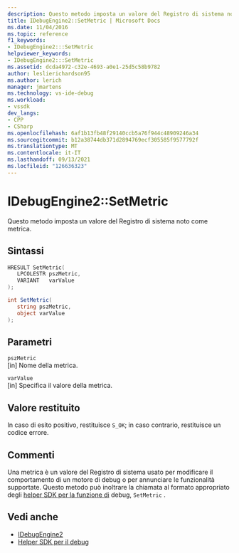 ```yaml
---
description: Questo metodo imposta un valore del Registro di sistema noto come metrica.
title: IDebugEngine2::SetMetric | Microsoft Docs
ms.date: 11/04/2016
ms.topic: reference
f1_keywords:
- IDebugEngine2:::SetMetric
helpviewer_keywords:
- IDebugEngine2:::SetMetric
ms.assetid: dcda4972-c32e-4693-a0e1-25d5c58b9782
author: leslierichardson95
ms.author: lerich
manager: jmartens
ms.technology: vs-ide-debug
ms.workload:
- vssdk
dev_langs:
- CPP
- CSharp
ms.openlocfilehash: 6af1b13fb48f29140ccb5a76f944c48909246a34
ms.sourcegitcommit: b12a38744db371d2894769ecf305585f9577792f
ms.translationtype: MT
ms.contentlocale: it-IT
ms.lasthandoff: 09/13/2021
ms.locfileid: "126636323"
---
```

# <a name="idebugengine2setmetric"></a>IDebugEngine2::SetMetric
Questo metodo imposta un valore del Registro di sistema noto come metrica.

## <a name="syntax"></a>Sintassi

```cpp
HRESULT SetMetric(
   LPCOLESTR pszMetric,
   VARIANT   varValue
);
```

```csharp
int SetMetric(
   string pszMetric,
   object varValue
);
```

## <a name="parameters"></a>Parametri
`pszMetric`\
[in] Nome della metrica.

`varValue`\
[in] Specifica il valore della metrica.

## <a name="return-value"></a>Valore restituito
 In caso di esito positivo, restituisce `S_OK`; in caso contrario, restituisce un codice errore.

## <a name="remarks"></a>Commenti
 Una metrica è un valore del Registro di sistema usato per modificare il comportamento di un motore di debug o per annunciare le funzionalità supportate. Questo metodo può inoltrare la chiamata al formato appropriato degli [helper SDK per la funzione di](../../../extensibility/debugger/reference/sdk-helpers-for-debugging.md) debug, `SetMetric` .

## <a name="see-also"></a>Vedi anche
- [IDebugEngine2](../../../extensibility/debugger/reference/idebugengine2.md)
- [Helper SDK per il debug](../../../extensibility/debugger/reference/sdk-helpers-for-debugging.md)
